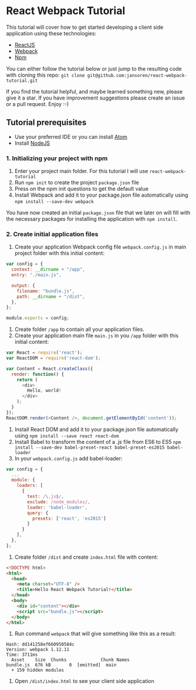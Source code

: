 # React Webpack Tutorial

This tutorial will cover how to get started developing a client side application using these technologies:
- [ReactJS](https://facebook.github.io/react/)
- [Webpack](https://webpack.github.io/)
- [Npm](https://docs.npmjs.com/getting-started/what-is-npm)

You can either follow the tutorial below or just jump to the resulting code with cloning this repo:
`git clone git@github.com:jansoren/react-webpack-tutorial.git`

If you find the tutorial helpful, and maybe learned something new, please give it a star. If you have improvement suggestions please create an issue or a pull request. Enjoy :-)

## Tutorial prerequisites

- Use your preferred IDE or you can install [Atom](https://atom.io/)
- Install [NodeJS](https://nodejs.org/en/download/)

### 1. Initializing your project with npm

1. Enter your project main folder. For this tutorial I will use `react-webpack-tutorial`
1. Run `npm init` to create the project `package.json` file
1. Press <enter> on the npm init questions to get the default value
1. Install Webpack and add it to your package.json file automatically using `npm install --save-dev webpack`

You have now created an initial `package.json` file that we later on will fill with the necessary packages for installing the application with `npm install`.

### 2. Create initial application files

1. Create your application Webpack config file `webpack.config.js` in main project folder with this initial content:
  ```javascript
  var config = {
    context: __dirname + "/app",
    entry: "./main.js",

    output: {
      filename: "bundle.js",
      path: __dirname + "/dist",
    },
  };

  module.exports = config;
  ```
1. Create folder `/app` to contain all your application files.
1. Create your application main file `main.js` in you `/app` folder with this initial content:
  ```javascript
  var React = require('react');
  var ReactDOM = require('react-dom');

  var Content = React.createClass({
    render: function() {
      return (
        <div>
          Hello, world!
        </div>
      );
    }
  });
  ReactDOM.render(<Content />, document.getElementById('content'));
  ```
1. Install React DOM and add it to your package.json file automatically using `npm install --save react react-dom`
1. Install Babel to transform the content of a .js file from ES6 to ES5 `npm install --save-dev babel-preset-react babel-preset-es2015 babel-loader `
1. In your `webpack.config.js` add babel-loader:
  ```javascript
  var config = {
    ...
    module: {
      loaders: [
        {
          test: /\.js$/,
          exclude: /node_modules/,
          loader: 'babel-loader',
          query: {
            presets: ['react', 'es2015']
          }
        }
      ],
    },
  };
  ```
1. Create folder `/dist` and create `index.html` file with content:
  ```html
  <!DOCTYPE html>
  <html>
    <head>
      <meta charset="UTF-8" />
      <title>Hello React Webpack Tutorial!</title>
    </head>
    <body>
      <div id="content"></div>
      <script src="bundle.js"></script>
    </body>
  </html>
  ```
1. Run command `webpack` that will give something like this as a result:
  ```
  Hash: dd141258ef660950584c
  Version: webpack 1.12.11
  Time: 3711ms
    Asset    Size  Chunks             Chunk Names
  bundle.js  676 kB       0  [emitted]  main
    + 159 hidden modules
  ```
1. Open `/dist/index.html` to see your client side application
